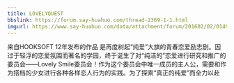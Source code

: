 ```yaml
---
title: LOVELYQUEST
bbslink: https://forum.say-huahuo.com/thread-2369-1-1.html
imgurl: https://www.say-huahuo.com/data/attachment/forum/201602/02/014910ri0i0m7h7u0vmwua.jpg
---
```


来自HOOKSOFT 12年发布的作品
是再度树起“纯爱”大旗的青春恋爱励志剧。因过于轻浮的恋爱氛围而著名的学园，终于诞生了对“纯洁的”恋爱进行研究和推广的委员会——Lovely Smile委员会！作为这个委员会中唯一成员的主人公，需要和作为搭档的少女进行各种各样恋人行为的实践。为了探索“真正的纯爱”而全力以赴<!--more-->
